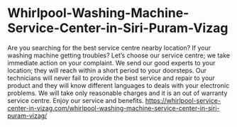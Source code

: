# Whirlpool-Washing-Machine-Service-Center-in-Siri-Puram-Vizag
Are you searching for the best service centre nearby location? If your washing machine getting troubles? Let’s choose our service centre; we take immediate action on your complaint. We send our good experts to your location; they will reach within a short period to your doorsteps. Our technicians will never fail to provide the best service and repair to your product and they will know different languages to deals with your electronic problems. We will take only reasonable charges and it is an out of warranty service centre. Enjoy our service and benefits.   https://whirlpool-service-center-in-vizag.com/whirlpool-washing-machine-service-center-in-siri-puram-vizag/

